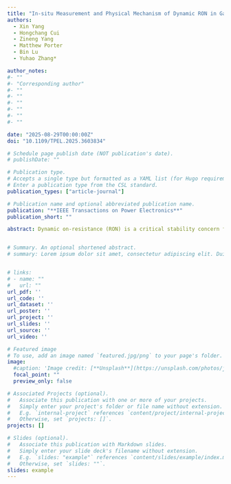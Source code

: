 ```yaml
---
title: "In-situ Measurement and Physical Mechanism of Dynamic RON in GaN-on-Si Monolithic Half-Bridge Power IC"
authors:
  - Xin Yang
  - Hongchang Cui
  - Zineng Yang
  - Matthew Porter
  - Bin Lu
  - Yuhao Zhang*

author_notes:
#- ""
#- "Corresponding author"
#- ""
#- ""
#- ""
#- ""
#- ""
#- ""

date: "2025-08-29T00:00:00Z"
doi: "10.1109/TPEL.2025.3603834"

# Schedule page publish date (NOT publication's date).
# publishDate: ""

# Publication type.
# Accepts a single type but formatted as a YAML list (for Hugo requirements).
# Enter a publication type from the CSL standard.
publication_types: ["article-journal"]

# Publication name and optional abbreviated publication name.
publication: "**IEEE Transactions on Power Electronics**"
publication_short: ""

abstract: Dynamic on-resistance (RON) is a critical stability concern for GaN high-electron mobility transistors (HEMTs). In GaN monolithic half-bridges on conductive Si substrate, the dynamic RON of high-side (HS) device can be more severe than that of discrete HEMTs due to the back-gating effect. However, current evaluation methods typically apply a DC or pulsed substrate bias while keeping the HS device always ON, which differs from the application-use condition in power converters. This work proposes a new circuit method for accurate in-situ extraction of the dynamic RON of an HS device in steady-state hard switching. The measured dynamic RON is found to be nearly twice the value measured by the conventional pulsed bias method. This suggests an interplay between the back-gating effect and the hard-switching stress to deteriorate dynamic RON. To validate this interplay effect, two buck converters are constructed based on a monolithic half-bridge and a discrete device-based half-bridge, respectively. We tune the converter loss to be dominated by the HS device by implementing a hard turn-on for the HS device and a zero-voltage-switching for the low-side device. A lower efficiency is observed in the monolithic half-bridge-based converter, and the dynamic RON is verified to be higher than that obtained from the pulsed bias method. The physical mechanism of this interplay phenomenon is also revealed. Overall, this work manifests the importance of dynamic RON measurement of GaN-on-Si power IC under practical switching conditions; the proposed circuit method provides a powerful tool for the evaluation and qualification of GaN monolithic half-bridge.


# Summary. An optional shortened abstract.
# summary: Lorem ipsum dolor sit amet, consectetur adipiscing elit. Duis posuere tellus ac convallis placerat. Proin tincidunt magna sed ex sollicitudin condimentum.


# links:
# - name: ""
#   url: ""
url_pdf: ''
url_code: ''
url_dataset: ''
url_poster: ''
url_project: ''
url_slides: ''
url_source: ''
url_video: ''

# Featured image
# To use, add an image named `featured.jpg/png` to your page's folder. 
image:
  #caption: 'Image credit: [**Unsplash**](https://unsplash.com/photos/jdD8gXaTZsc)'
  focal_point: ""
  preview_only: false

# Associated Projects (optional).
#   Associate this publication with one or more of your projects.
#   Simply enter your project's folder or file name without extension.
#   E.g. `internal-project` references `content/project/internal-project/index.md`.
#   Otherwise, set `projects: []`.
projects: []

# Slides (optional).
#   Associate this publication with Markdown slides.
#   Simply enter your slide deck's filename without extension.
#   E.g. `slides: "example"` references `content/slides/example/index.md`.
#   Otherwise, set `slides: ""`.
slides: example
---
```


